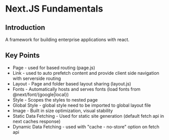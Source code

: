 # Next.JS Fundamentals

## Introduction

A framework for building enterprise applications with react.

## Key Points

- Page - used for based routing (page.js)
- Link - used to auto prefetch content and provide client side navigation with serverside routing
- Layout - Page and folder based layout sharing (layout.js)
- Fonts - Automatically hosts and serves fonts (load fonts from @next/font/{google|local})
- Style - Scopes the styles to nested page
- Global Style - global style need to be imported to global layout file
- Image - Built in size optimization, visual stability
- Static Data Fetching - Used for static site generation
  (default fetch api in next caches response)
- Dynamic Data Fetching - used with "cache - no-store" option on fetch api
